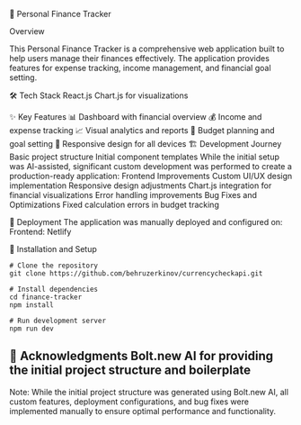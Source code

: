 🚀 Personal Finance Tracker

Overview

This Personal Finance Tracker is a comprehensive web application built to help users manage their finances effectively. The application provides features for expense tracking, income management, and financial goal setting.

🛠️ Tech Stack
React.js
Chart.js for visualizations

✨ Key Features
📊 Dashboard with financial overview
💰 Income and expense tracking
📈 Visual analytics and reports
🎯 Budget planning and goal setting
📱 Responsive design for all devices
🏗️ Development Journey
Basic project structure
Initial component templates
While the initial setup was AI-assisted, significant custom development was performed to create a production-ready application:
Frontend Improvements
Custom UI/UX design implementation
Responsive design adjustments
Chart.js integration for financial visualizations
Error handling improvements
Bug Fixes and Optimizations
Fixed calculation errors in budget tracking


🚀 Deployment
The application was manually deployed and configured on:
Frontend: Netlify

📝 Installation and Setup
```
# Clone the repository
git clone https://github.com/behruzerkinov/currencycheckapi.git

# Install dependencies
cd finance-tracker
npm install

# Run development server
npm run dev
```
🙏 Acknowledgments
Bolt.new AI for providing the initial project structure and boilerplate
---
Note: While the initial project structure was generated using Bolt.new AI, all custom features, deployment configurations, and bug fixes were implemented manually to ensure optimal performance and functionality.
